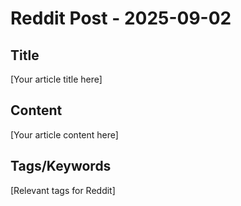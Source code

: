 # Reddit Post - 2025-09-02

## Title
[Your article title here]

## Content
[Your article content here]

## Tags/Keywords
[Relevant tags for Reddit]
